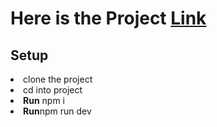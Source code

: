 <h1>Here is the Project <a href="https://pokemon-app-developer-rohitkanojiya.netlify.app/">Link</a></h1>

<h2>Setup</h2>
<li>clone the project</li>
<li>cd into project</li>
<li><b>Run</b> npm i</li>
<li><b>Run</b>npm run dev</li>
